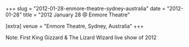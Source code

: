 +++
slug = "2012-01-28-enmore-theatre-sydney-australia"
date = "2012-01-28"
title = "2012 January 28 @ Enmore Theatre"

[extra]
venue = "Enmore Theatre, Sydney, Australia"
+++

Note: First King Gizzard & The Lizard Wizard live show of 2012
